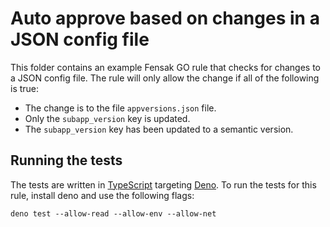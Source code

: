 # Auto approve based on changes in a JSON config file

This folder contains an example Fensak GO rule that checks for changes to a JSON
config file. The rule will only allow the change if all of the following is
true:

- The change is to the file `appversions.json` file.
- Only the `subapp_version` key is updated.
- The `subapp_version` key has been updated to a semantic version.


## Running the tests

The tests are written in [TypeScript](https://www.typescriptlang.org/) targeting [Deno](https://deno.land/). To run the
tests for this rule, install deno and use the following flags:

```
deno test --allow-read --allow-env --allow-net
```
